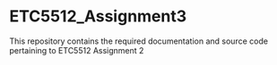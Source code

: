 # ETC5512_Assignment3
This repository contains the required documentation and source code pertaining to ETC5512 Assignment 2
